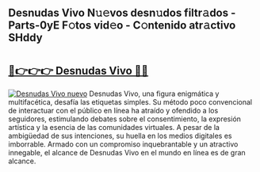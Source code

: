 ## Desnudas Vivo N𝚞𝚎vos desn𝚞dos filtr𝚊dos - Parts-0yE F𝚘tos vid𝚎o - C𝚘ntenido atr𝚊ctivo SHddy

# <h2><a href="http://mb6uhb.tromn.icu/?c=Desnudas+Vivo">🔗👉👉👉 Desnudas Vivo 🔗🔗</a></h2>

[![Desnudas Vivo nuevo](https://i.imgur.com/pEAQMta.gif)](http://mb6uhb.tromn.icu/?c=Desnudas+Vivo)
Desnudas Vivo, una figura enigmática y multifacética, desafía las etiquetas simples. Su método poco convencional de interactuar con el público en línea ha atraído y ofendido a los seguidores, estimulando debates sobre el consentimiento, la expresión artística y la esencia de las comunidades virtuales. A pesar de la ambigüedad de sus intenciones, su huella en los medios digitales es imborrable. Armado con un compromiso inquebrantable y un atractivo innegable, el alcance de Desnudas Vivo en el mundo en línea es de gran alcance.
